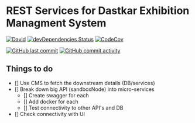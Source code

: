 # REST Services for Dastkar Exhibition Managment System

[![David](https://david-dm.org/ayansasmal/dastkar-rest.svg)](https://david-dm.org/ayansasmal/dastkar-rest)
[![devDependencies Status](https://david-dm.org/ayansasmal/dastkar-rest/dev-status.svg)](https://david-dm.org/ayansasmal/dastkar-rest?type=dev)
[![CodeCov](https://codecov.io/gh/ayansasmal/dastkar-rest/branch/master/graph/badge.svg)](https://codecov.io/gh/ayansasmal/dastkar-rest)

[![GitHub last commit](https://img.shields.io/github/last-commit/ayansasmal/dastkar-rest/master?style=flat)](https://github.com/ayansasmal/dastkar-rest/commits/master)
[![GitHub commit activity](https://img.shields.io/github/commit-activity/w/ayansasmal/dastkar-rest)](https://github.com/ayansasmal/dastkar-rest/commits/master)

## Things to do

- [] Use CMS to fetch the downstream details (DB/services)
- [] Break down big API (sandboxNode) into micro-services
  - [] Create swagger for each
  - [] Add docker for each
  - [] Test connectivity to other API's and DB
- [] Check connectivity with UI
